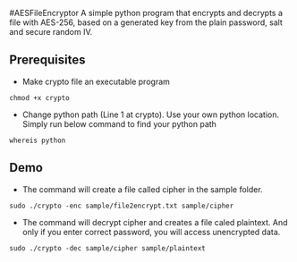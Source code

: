 #AESFileEncryptor
A simple python program that encrypts and decrypts a file with AES-256, based on a generated key from the
plain password, salt and secure random IV.

## Prerequisites
* Make crypto file an executable program
```
chmod +x crypto
```
* Change python path (Line 1 at crypto). Use your own python location. Simply run below command to find your python path
```
whereis python
```

 ## Demo
* The command will create a file called cipher in the sample folder.
```
sudo ./crypto -enc sample/file2encrypt.txt sample/cipher
```
* The command will decrypt cipher and creates a file caled plaintext. And only if you enter correct password, you will access unencrypted data.
```
sudo ./crypto -dec sample/cipher sample/plaintext
```
